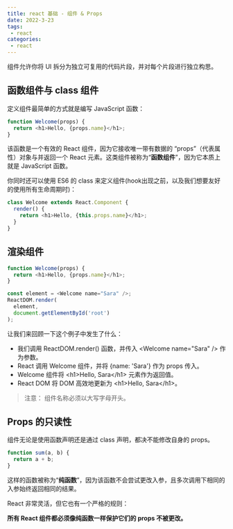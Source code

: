 ```yaml
---
title: react 基础 - 组件 & Props
date: 2022-3-23
tags:
 - react
categories:
 - react
---
```


组件允许你将 UI 拆分为独立可复用的代码片段，并对每个片段进行独立构思。

## 函数组件与 class 组件

定义组件最简单的方式就是编写 JavaScript 函数：

```js
function Welcome(props) {
  return <h1>Hello, {props.name}</h1>;
}
```

该函数是一个有效的 React 组件，因为它接收唯一带有数据的 “props”（代表属性）对象与并返回一个 React 元素。这类组件被称为“**函数组件**”，因为它本质上就是 JavaScript 函数。


你同时还可以使用 ES6 的 class 来定义组件(hook出现之前，以及我们想要友好的使用所有生命周期时)：

```js
class Welcome extends React.Component {
  render() {
    return <h1>Hello, {this.props.name}</h1>;
  }
}
```

## 渲染组件

```js
function Welcome(props) {
  return <h1>Hello, {props.name}</h1>;
}

const element = <Welcome name="Sara" />;
ReactDOM.render(
  element,
  document.getElementById('root')
);
```

让我们来回顾一下这个例子中发生了什么：

- 我们调用 ReactDOM.render() 函数，并传入 \<Welcome name="Sara" /> 作为参数。
- React 调用 Welcome 组件，并将 {name: 'Sara'} 作为 props 传入。
- Welcome 组件将 \<h1>Hello, Sara\</h1> 元素作为返回值。
- React DOM 将 DOM 高效地更新为 \<h1>Hello, Sara\</h1>。

> 注意： 组件名称必须以大写字母开头。


## Props 的只读性

组件无论是使用函数声明还是通过 class 声明，都决不能修改自身的 props。

```js
function sum(a, b) {
  return a + b;
}
```

这样的函数被称为“**纯函数**”，因为该函数不会尝试更改入参，且多次调用下相同的入参始终返回相同的结果。

React 非常灵活，但它也有一个严格的规则：

**所有 React 组件都必须像纯函数一样保护它们的 props 不被更改。**











